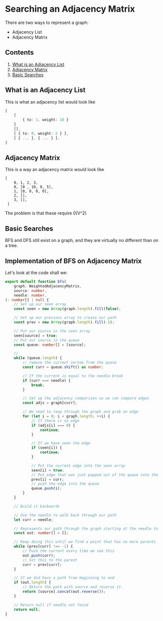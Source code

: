# Searching an Adjacency Matrix

There are two ways to represent a graph:

- Adjacency List
- Adjacency Matrix

## Contents

1. [What is an Adjacency List](#what-is-an-adjacency-list)
2. [Adjacency Matrix](#adjacency-matrix)
3. [Basic Searches](#basic-searches)

## What is an Adjacency List

This is what an adjacency list would look like

```TypeScript
[
    [
        { to: 1, weight: 10 }
    ]
    [],
    [ { to: 0, weight: 2 } ],
    [ { ... }, { ... } ],
]
```

## Adjacency Matrix

This is a way an adjacency matrix would look like

```
[
    0, 1, 2, 3,
    0, [0 , 10, 0, 5],
    1, [0, 0, 0, 0],
    2, [],
    3, [],
 ]
```

The problem is that these require 0(V^2)

## Basic Searches

BFS and DFS still exist on a graph, and they are virtually no different than on a tree.

## Implementation of BFS on Adjacency Matrix

Let's look at the code shall we:

```TypeScript
export default function bfs(
    graph: WeightedAdjacencyMatrix,
    source: number,
    needle: number,
): number[] | null {
    // Set up our seen array
    const seen = new Array(graph.length).fill(false);

    // Set up our previous array to create our path
    const prev = new Array(graph.length).fill(-1);

    // Put our source in the seen array
    seen[source] = true;
    // Put our source in the queue
    const queue: number[] = [source];

    //
    while (queue.length) {
        // remove the current vertex from the queue
        const curr = queue.shift() as number;

        // If the current is equal to the needle break
        if (curr === needle) {
            break;
        }

        // Set up the adjacency comparison so we can compare edges
        const adjs = graph[curr];

        // We need to loop through the graph and grab an edge
        for (let i = 0; i < graph.length; ++i) {
            // If there is no edge
            if (adjs[i] === 0) {
                continue;
            }

            // If we have seen the edge
            if (seen[i]) {
                continue;
            }

            // Put the current edge into the seen array
            seen[i] = true;
            // Put edge that was just popped out of the queue into the path array
            prev[i] = curr;
            // push the edge into the queue
            queue.push(i);
        }
    }

    // Build it backwards

    // Use the needle to walk back through our path
    let curr = needle;

    // Represents our path through the graph starting at the needle to the source
    const out: number[] = [];

    // Keep doing this until we find a point that has no more parents
    while (prev[curr] !== -1) {
        // Push the current every time we see this
        out.push(curr);
        // Set this to the parent
        curr = prev[curr];
    }

    // If we did have a path from beginning to end
    if (out.length) {
        // Return the path with source and reverse it.
        return [source].concat(out.reverse());
    }

    // Return null if needle not found
    return null;
}
```
